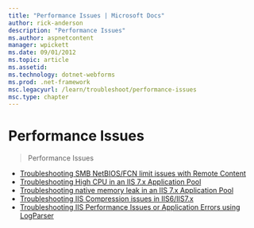 ```yaml
---
title: "Performance Issues | Microsoft Docs"
author: rick-anderson
description: "Performance Issues"
ms.author: aspnetcontent
manager: wpickett
ms.date: 09/01/2012
ms.topic: article
ms.assetid: 
ms.technology: dotnet-webforms
ms.prod: .net-framework
msc.legacyurl: /learn/troubleshoot/performance-issues
msc.type: chapter
---
```

Performance Issues
====================
> Performance Issues


- [Troubleshooting SMB NetBIOS/FCN limit issues with Remote Content](troubleshooting-smb-netbios-fcn-limit-issues-with-remote-content.md)
- [Troubleshooting High CPU in an IIS 7.x Application Pool](troubleshooting-high-cpu-in-an-iis-7x-application-pool.md)
- [Troubleshooting native memory leak in an IIS 7.x Application Pool](troubleshooting-native-memory-leak-in-an-iis-7x-application-pool.md)
- [Troubleshooting IIS Compression issues in IIS6/IIS7.x](troubleshooting-iis-compression-issues-in-iis6-iis7x.md)
- [Troubleshooting IIS Performance Issues or Application Errors using LogParser](troubleshooting-iis-performance-issues-or-application-errors-using-logparser.md)